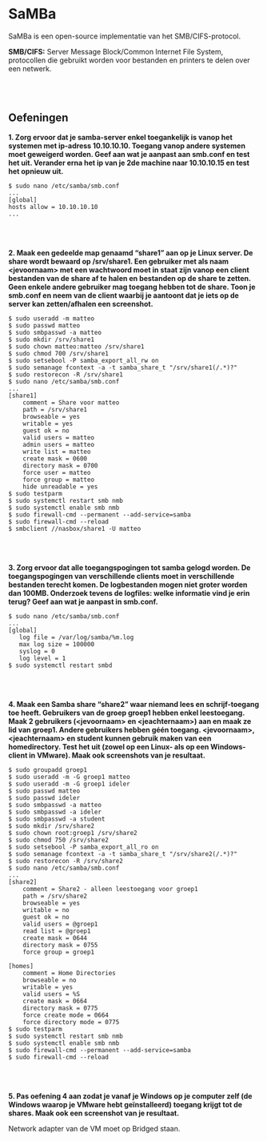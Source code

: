 # SaMBa

SaMBa is een open-source implementatie van het SMB/CIFS-protocol.

**SMB/CIFS:** Server Message Block/Common Internet File System, protocollen die gebruikt worden voor bestanden en printers
te delen over een netwerk.

<!-- INVISIBLE CHARACTERS FOR SECTION LINE -->
<format style="underline">
⠀⠀⠀⠀⠀⠀⠀⠀⠀⠀⠀⠀⠀⠀⠀⠀⠀⠀⠀⠀⠀⠀⠀⠀⠀⠀⠀⠀⠀⠀⠀⠀⠀⠀⠀⠀⠀⠀⠀⠀⠀⠀⠀⠀⠀⠀⠀⠀⠀⠀⠀⠀⠀⠀⠀⠀⠀⠀⠀⠀⠀⠀⠀⠀⠀⠀⠀⠀⠀⠀⠀⠀⠀⠀⠀⠀⠀⠀⠀⠀⠀⠀⠀⠀⠀⠀⠀⠀⠀⠀⠀⠀⠀
</format>
<!-- INVISIBLE CHARACTERS FOR SECTION LINE -->

## Oefeningen

**1. Zorg ervoor dat je samba-server enkel toegankelijk is vanop het systemen met ip-adress 10.10.10.10.
Toegang vanop andere systemen moet geweigerd worden. Geef aan wat je aanpast aan smb.conf en test het uit.
Verander erna het ip van je 2de machine naar 10.10.10.15 en test het opnieuw uit.**
```
$ sudo nano /etc/samba/smb.conf
...
[global]
hosts allow = 10.10.10.10
...
```

<!-- INVISIBLE CHARACTERS FOR SECTION LINE -->
<format style="underline">
⠀⠀⠀⠀⠀⠀⠀⠀⠀⠀⠀⠀⠀⠀⠀⠀⠀⠀⠀⠀⠀⠀⠀⠀⠀⠀⠀⠀⠀⠀⠀⠀⠀⠀⠀⠀⠀⠀⠀⠀⠀⠀⠀⠀⠀⠀⠀⠀⠀⠀⠀⠀⠀⠀⠀⠀⠀⠀⠀⠀⠀⠀⠀⠀⠀⠀⠀⠀⠀⠀⠀⠀⠀⠀⠀⠀⠀⠀⠀⠀⠀⠀⠀⠀⠀⠀⠀⠀⠀⠀⠀⠀⠀
</format>
<!-- INVISIBLE CHARACTERS FOR SECTION LINE -->

**2. Maak een gedeelde map genaamd “share1” aan op je Linux server. De share wordt bewaard op /srv/share1. 
Een gebruiker met als naam &lt;jevoornaam&gt; met een wachtwoord moet in staat zijn vanop een client bestanden van de share af
te halen en bestanden op de share te zetten. Geen enkele andere gebruiker mag toegang hebben tot de share. 
Toon je smb.conf en neem van de client waarbij je aantoont dat je iets op de server kan zetten/afhalen een screenshot.**
```
$ sudo useradd -m matteo
$ sudo passwd matteo
$ sudo smbpasswd -a matteo
$ sudo mkdir /srv/share1
$ sudo chown matteo:matteo /srv/share1
$ sudo chmod 700 /srv/share1
$ sudo setsebool -P samba_export_all_rw on
$ sudo semanage fcontext -a -t samba_share_t "/srv/share1(/.*)?"
$ sudo restorecon -R /srv/share1
$ sudo nano /etc/samba/smb.conf
...
[share1]
    comment = Share voor matteo
    path = /srv/share1
    browseable = yes
    writable = yes
    guest ok = no
    valid users = matteo
    admin users = matteo
    write list = matteo
    create mask = 0600
    directory mask = 0700
    force user = matteo
    force group = matteo
    hide unreadable = yes
$ sudo testparm
$ sudo systemctl restart smb nmb
$ sudo systemctl enable smb nmb
$ sudo firewall-cmd --permanent --add-service=samba
$ sudo firewall-cmd --reload
$ smbclient //nasbox/share1 -U matteo
```

<!-- INVISIBLE CHARACTERS FOR SECTION LINE -->
<format style="underline">
⠀⠀⠀⠀⠀⠀⠀⠀⠀⠀⠀⠀⠀⠀⠀⠀⠀⠀⠀⠀⠀⠀⠀⠀⠀⠀⠀⠀⠀⠀⠀⠀⠀⠀⠀⠀⠀⠀⠀⠀⠀⠀⠀⠀⠀⠀⠀⠀⠀⠀⠀⠀⠀⠀⠀⠀⠀⠀⠀⠀⠀⠀⠀⠀⠀⠀⠀⠀⠀⠀⠀⠀⠀⠀⠀⠀⠀⠀⠀⠀⠀⠀⠀⠀⠀⠀⠀⠀⠀⠀⠀⠀⠀
</format>
<!-- INVISIBLE CHARACTERS FOR SECTION LINE -->

**3. Zorg ervoor dat alle toegangspogingen tot samba gelogd worden. De toegangspogingen van verschillende clients moet 
in verschillende bestanden terecht komen. De logbestanden mogen niet groter worden dan 100MB. Onderzoek tevens de
logfiles: welke informatie vind je erin terug? Geef aan wat je aanpast in smb.conf.**
```
$ sudo nano /etc/samba/smb.conf
...
[global]
   log file = /var/log/samba/%m.log
   max log size = 100000
   syslog = 0
   log level = 1
$ sudo systemctl restart smbd
```

<!-- INVISIBLE CHARACTERS FOR SECTION LINE -->
<format style="underline">
⠀⠀⠀⠀⠀⠀⠀⠀⠀⠀⠀⠀⠀⠀⠀⠀⠀⠀⠀⠀⠀⠀⠀⠀⠀⠀⠀⠀⠀⠀⠀⠀⠀⠀⠀⠀⠀⠀⠀⠀⠀⠀⠀⠀⠀⠀⠀⠀⠀⠀⠀⠀⠀⠀⠀⠀⠀⠀⠀⠀⠀⠀⠀⠀⠀⠀⠀⠀⠀⠀⠀⠀⠀⠀⠀⠀⠀⠀⠀⠀⠀⠀⠀⠀⠀⠀⠀⠀⠀⠀⠀⠀⠀
</format>
<!-- INVISIBLE CHARACTERS FOR SECTION LINE -->

**4. Maak een Samba share “share2” waar niemand lees en schrijf-toegang toe heeft. Gebruikers van de groep groep1 hebben
enkel leestoegang. Maak 2 gebruikers (&lt;jevoornaam&gt; en &lt;jeachternaam&gt;) aan en maak ze lid van groep1. Andere gebruikers
hebben géén toegang. &lt;jevoornaam&gt;, &lt;jeachternaam&gt; en student kunnen gebruik maken van een homedirectory. Test het uit
(zowel op een Linux- als op een Windows-client in VMware). Maak ook screenshots van je resultaat.**
```
$ sudo groupadd groep1
$ sudo useradd -m -G groep1 matteo
$ sudo useradd -m -G groep1 ideler
$ sudo passwd matteo
$ sudo passwd ideler
$ sudo smbpasswd -a matteo
$ sudo smbpasswd -a ideler
$ sudo smbpasswd -a student
$ sudo mkdir /srv/share2
$ sudo chown root:groep1 /srv/share2
$ sudo chmod 750 /srv/share2
$ sudo setsebool -P samba_export_all_ro on
$ sudo semanage fcontext -a -t samba_share_t "/srv/share2(/.*)?"
$ sudo restorecon -R /srv/share2
$ sudo nano /etc/samba/smb.conf
...
[share2]
    comment = Share2 - alleen leestoegang voor groep1
    path = /srv/share2
    browseable = yes
    writable = no
    guest ok = no
    valid users = @groep1
    read list = @groep1
    create mask = 0644
    directory mask = 0755
    force group = groep1

[homes]
    comment = Home Directories
    browseable = no
    writable = yes
    valid users = %S
    create mask = 0664
    directory mask = 0775
    force create mode = 0664
    force directory mode = 0775
$ sudo testparm
$ sudo systemctl restart smb nmb
$ sudo systemctl enable smb nmb
$ sudo firewall-cmd --permanent --add-service=samba
$ sudo firewall-cmd --reload
```

<!-- INVISIBLE CHARACTERS FOR SECTION LINE -->
<format style="underline">
⠀⠀⠀⠀⠀⠀⠀⠀⠀⠀⠀⠀⠀⠀⠀⠀⠀⠀⠀⠀⠀⠀⠀⠀⠀⠀⠀⠀⠀⠀⠀⠀⠀⠀⠀⠀⠀⠀⠀⠀⠀⠀⠀⠀⠀⠀⠀⠀⠀⠀⠀⠀⠀⠀⠀⠀⠀⠀⠀⠀⠀⠀⠀⠀⠀⠀⠀⠀⠀⠀⠀⠀⠀⠀⠀⠀⠀⠀⠀⠀⠀⠀⠀⠀⠀⠀⠀⠀⠀⠀⠀⠀⠀
</format>
<!-- INVISIBLE CHARACTERS FOR SECTION LINE -->

**5. Pas oefening 4 aan zodat je vanaf je Windows op je computer zelf (de Windows waarop je VMware hebt geïnstalleerd) 
toegang krijgt tot de shares. Maak ook een screenshot van je resultaat.**

Network adapter van de VM moet op Bridged staan.

